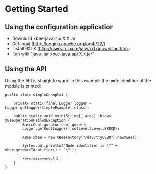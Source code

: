 # Getting Started #

## Using the configuration application ##

  * Download xbee-java-api X.X.jar
  * Get log4j (http://logging.apache.org/log4j/1.2/)
  * Install RXTX (http://users.frii.com/jarvi/rxtx/download.html)
  * Run with "java -jar xbee-java-api X.X.jar"

## Using the API ##

Using the API is straightforward. In this example the node identifier of the module is printed:

```
public class SimpleExample1 {

    private static final Logger logger = Logger.getLogger(SimpleExample1.class);

    public static void main(String[] args) throws XBeeOperationFailedException {
        BasicConfigurator.configure();
        Logger.getRootLogger().setLevel(Level.ERROR);

        XBee xbee = new XBeeFactory("/dev/ttyUSB0").newXBee();

        System.out.println("Node identifier is \"" + xbee.getNodeIdentifier() + "\"");

        xbee.disconnect();
    }
}
```